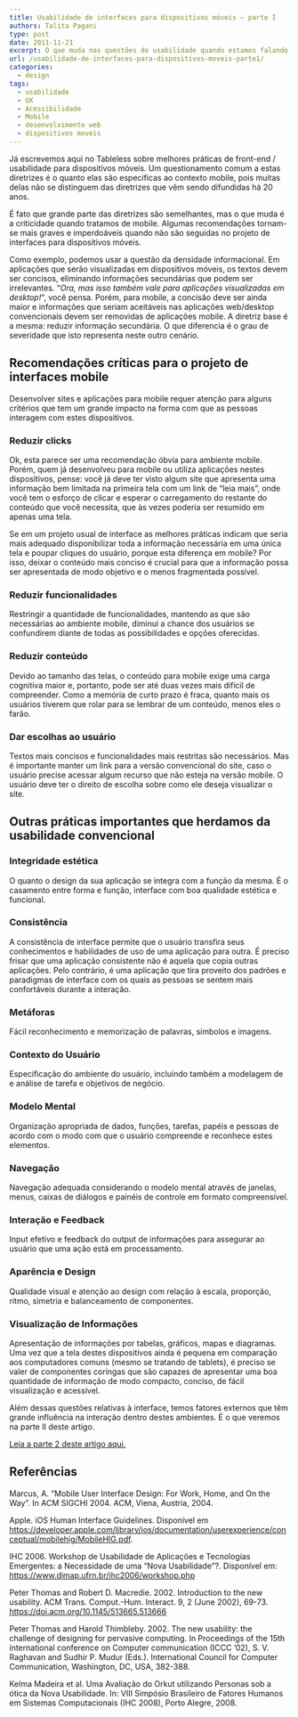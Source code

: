 ```yaml
---
title: Usabilidade de interfaces para dispositivos móveis – parte I
authors: Talita Pagani
type: post
date: 2011-11-21
excerpt: O que muda nas questões de usabilidade quando estamos falando em dispositivos móveis?
url: /usabilidade-de-interfaces-para-dispositivos-moveis-parte1/
categories:
  - design
tags:
  - usabilidade
  - UX
  - Acessibilidade
  - Mobile
  - desenvolvimento web
  - dispositivos moveis
---
```


Já escrevemos aqui no Tableless sobre melhores práticas de front-end / usabilidade para dispositivos móveis. Um questionamento comum a estas diretrizes é o quanto elas são específicas ao contexto mobile, pois muitas delas não se distinguem das diretrizes que vêm sendo difundidas há 20 anos.

É fato que grande parte das diretrizes são semelhantes, mas o que muda é a criticidade quando tratamos de mobile. Algumas recomendações tornam-se mais graves e imperdoáveis quando não são seguidas no projeto de interfaces para dispositivos móveis.

Como exemplo, podemos usar a questão da densidade informacional. Em aplicações que serão visualizadas em dispositivos móveis, os textos devem ser concisos, eliminando informações secundárias que podem ser irrelevantes. &#8220;_Ora, mas isso também vale para aplicações visualizadas em desktop!_&#8220;, você pensa. Porém, para mobile, a concisão deve ser ainda maior e informações que seriam aceitáveis nas aplicações web/desktop convencionais devem ser removidas de aplicações mobile. A diretriz base é a mesma: reduzir informação secundária. O que diferencia é o grau de severidade que isto representa neste outro cenário.

## Recomendações críticas para o projeto de interfaces mobile

Desenvolver sites e aplicações para mobile requer atenção para alguns critérios que tem um grande impacto na forma com que as pessoas interagem com estes dispositivos.

### Reduzir clicks

Ok, esta parece ser uma recomendação óbvia para ambiente mobile. Porém, quem já desenvolveu para mobile ou utiliza aplicações nestes dispositivos, pense: você já deve ter visto algum site que apresenta uma informação bem limitada na primeira tela com um link de “leia mais”, onde você tem o esforço de clicar e esperar o carregamento do restante do conteúdo que você necessita, que às vezes poderia ser resumido em apenas uma tela.

Se em um projeto usual de interface as melhores práticas indicam que seria mais adequado disponibilizar toda a informação necessária em uma única tela e poupar cliques do usuário, porque esta diferença em mobile? Por isso, deixar o conteúdo mais conciso é crucial para que a informação possa ser apresentada de modo objetivo e o menos fragmentada possível.

### Reduzir funcionalidades

Restringir a quantidade de funcionalidades, mantendo as que são necessárias ao ambiente mobile, diminui a chance dos usuários se confundirem diante de todas as possibilidades e opções oferecidas.

### Reduzir conteúdo

Devido ao tamanho das telas, o conteúdo para mobile exige uma carga cognitiva maior e, portanto, pode ser até duas vezes mais difícil de compreender. Como a memória de curto prazo é fraca, quanto mais os usuários tiverem que rolar para se lembrar de um conteúdo, menos eles o farão.

### Dar escolhas ao usuário

Textos mais concisos e funcionalidades mais restritas são necessários. Mas é importante manter um link para a versão convencional do site, caso o usuário precise acessar algum recurso que não esteja na versão mobile. O usuário deve ter o direito de escolha sobre como ele deseja visualizar o site.

## Outras práticas importantes que herdamos da usabilidade convencional

### Integridade estética

O quanto o design da sua aplicação se integra com a função da mesma. É o casamento entre forma e função, interface com boa qualidade estética e funcional.

### Consistência

A consistência de interface permite que o usuário transfira seus conhecimentos e habilidades de uso de uma aplicação para outra. É preciso frisar que uma aplicação consistente não é aquela que copia outras aplicações. Pelo contrário, é uma aplicação que tira proveito dos padrões e paradigmas de interface com os quais as pessoas se sentem mais confortáveis durante a interação.

### Metáforas

Fácil reconhecimento e memorização de palavras, símbolos e imagens.

### Contexto do Usuário

Especificação do ambiente do usuário, incluindo também a modelagem de e análise de tarefa e objetivos de negócio.

### Modelo Mental

Organização apropriada de dados, funções, tarefas, papéis e pessoas de acordo com o modo com que o usuário compreende e reconhece estes elementos.

### Navegação

Navegação adequada considerando o modelo mental através de janelas, menus, caixas de diálogos e painéis de controle em formato compreensível.

### Interação e Feedback

Input efetivo e feedback do output de informações para assegurar ao usuário que uma ação está em processamento.

### Aparência e Design

Qualidade visual e atenção ao design com relação à escala, proporção, ritmo, simetria e balanceamento de componentes.

### Visualização de Informações

Apresentação de informações por tabelas, gráficos, mapas e diagramas. Uma vez que a tela destes dispositivos ainda é pequena em comparação aos computadores comuns (mesmo se tratando de tablets), é preciso se valer de componentes coringas que são capazes de apresentar uma boa quantidade de informação de modo compacto, conciso, de fácil visualização e acessível.

Além dessas questões relativas à interface, temos fatores externos que têm grande influência na interação dentro destes ambientes. É o que veremos na parte II deste artigo.

[Leia a parte 2 deste artigo aqui.][1]

## Referências

Marcus, A. “Mobile User Interface Design: For Work, Home, and On the Way”. In ACM SIGCHI 2004. ACM, Viena, Austria, 2004.

Apple. iOS Human Interface Guidelines. Disponível em <span style="text-decoration: underline"><a href="https://developer.apple.com/library/ios/documentation/userexperience/conceptual/mobilehig/MobileHIG.pdf">https://developer.apple.com/library/ios/documentation/userexperience/conceptual/mobilehig/MobileHIG.pdf</a></span>.

IHC 2006. Workshop de Usabilidade de Aplicações e Tecnologias Emergentes: a Necessidade de uma “Nova Usabilidade”?. Disponível em: <https://www.dimap.ufrn.br/ihc2006/workshop.php>

Peter Thomas and Robert D. Macredie. 2002. Introduction to the new usability. ACM Trans. Comput.-Hum. Interact. 9, 2 (June 2002), 69-73. <https://doi.acm.org/10.1145/513665.513666>

Peter Thomas and Harold Thimbleby. 2002. The new usability: the challenge of designing for pervasive computing. In Proceedings of the 15th international conference on Computer communication (ICCC &#8217;02), S. V. Raghavan and Sudhir P. Mudur (Eds.). International Council for Computer Communication, Washington, DC, USA, 382-388.

Kelma Madeira et al. Uma Avaliação do Orkut utilizando Personas sob a ótica da Nova Usabilidade. In: VIII Simpósio Brasileiro de Fatores Humanos em Sistemas Computacionais (IHC 2008), Porto Alegre, 2008.

 [1]: https://tableless.com.br/usabilidade-interfaces-dispositivos-moveis-parte2/